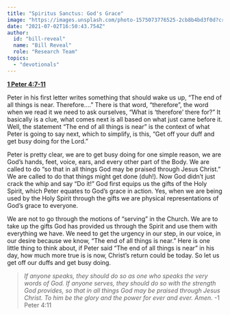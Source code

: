 ```yaml
---
title: "Spiritus Sanctus: God's Grace"
image: "https://images.unsplash.com/photo-1575073776525-2cb8b4bd3f0d?crop=entropy&cs=srgb&fm=jpg&ixid=Mnw5NjYxfDB8MXxzZWFyY2h8MTB8fFRydXRofGVufDB8fHx8MTYxODIzNjM3Mw&ixlib=rb-1.2.1&q=85"
date: "2021-07-02T16:50:43.754Z"
author:
  id: "bill-reveal"
  name: "Bill Reveal"
  role: "Research Team"
topics:
  - "devotionals"
---
```

[**1 Peter 4:7-11**][1pe4]

Peter in his first letter writes something that should wake us up, “The end of all things is near. Therefore....” There is that word, “therefore”, the word when we read it we need to ask ourselves, “What is ‘therefore’ there for?” It basically is a clue, what comes next is all based on what just came before it. Well, the statement “The end of all things is near” is the context of what Peter is going to say next, which to simplify, is this, “Get off your duff and get busy doing for the Lord.”

Peter is pretty clear, we are to get busy doing for one simple reason, we are God’s hands, feet, voice, ears, and every other part of the Body. We are called to do “so that in all things God may be praised through Jesus Christ.” We are called to do that things might get done (duh!). Now God didn’t just crack the whip and say “Do it!” God first equips us the gifts of the Holy Spirit, which Peter equates to God’s grace in action. Yes, when we are being used by the Holy Spirit through the gifts we are physical representations of God’s grace to everyone.

We are not to go through the motions of “serving” in the Church. We are to take up the gifts God has provided us through the Spirit and use them with everything we have. We need to get the urgency in our step, in our voice, in our desire because we know, “The end of all things is near.” Here is one little thing to think about, if Peter said “The end of all things is near” in his day, how much more true is is now, Christ’s return could be today. So let us get off our duffs and get busy doing.

> _If anyone speaks, they should do so as one who speaks the very words of God. If anyone serves, they should do so with the strength God provides, so that in all things God may be praised through Jesus Christ. To him be the glory and the power for ever and ever. Amen._ -1 Peter 4:11


[1pe4]: https://biblehub.com/context/1_peter/4-7.htm
